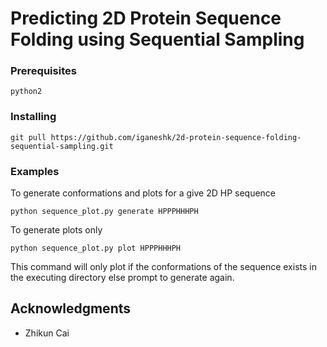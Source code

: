 # Predicting 2D Protein Sequence Folding using Sequential Sampling

<!-- One Paragraph of project description goes here -->

### Prerequisites

```
python2
```
### Installing
```
git pull https://github.com/iganeshk/2d-protein-sequence-folding-sequential-sampling.git
```
### Examples

To generate conformations and plots for a give 2D HP sequence

```
python sequence_plot.py generate HPPPHHHPH
```

To generate plots only
```
python sequence_plot.py plot HPPPHHHPH
```
This command will only plot if the conformations of the sequence exists in the executing directory else prompt to generate again.

## Acknowledgments

* Zhikun Cai

